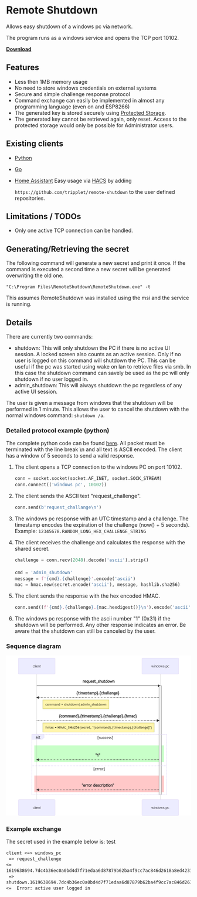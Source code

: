 # Remote Shutdown

Allows easy shutdown of a windows pc via network.

The program runs as a windows service and opens the TCP port 10102.

**[Download](https://github.com/tripplet/remote-shutdown/releases)**

## Features

- Less then 1MB memory usage
- No need to store windows credentials on external systems
- Secure and simple challenge response protocol
- Command exchange can easily be implemented in almost any programming language (even on and ESP8266)
- The generated key is stored securely using [Protected Storage](https://docs.microsoft.com/en-us/windows/win32/devnotes/pstore).
- The generated key cannot be retrieved again, only reset.
  Access to the protected storage would only be possible for Administrator users.


## Existing clients

- [Python](clients/python)
- [Go](clients/go)
- [Home Assistant](custom_components/remote_shutdown)
  Easy usage via [HACS](https://hacs.xyz/) by adding

  `https://github.com/tripplet/remote-shutdown` to the user defined repositories.

## Limitations / TODOs

- Only one active TCP connection can be handled.

## Generating/Retrieving the secret

The following command will generate a new secret and print it once.
If the command is executed a second time a new secret will be generated overwriting the old one.

    "C:\Program Files\RemoteShutdown\RemoteShutdown.exe" -t

This assumes RemoteShutdown was installed using the msi and the service is running.


## Details

There are currently two commands:

- shutdown: This will only shutdown the PC if there is no active UI session.
  A locked screen also counts as an active session.
  Only if no user is logged on this command will shutdown the PC.
  This can be useful if the pc was started using wake on lan to retrieve files via smb.
  In this case the shutdown command can savely be used as the pc will only shutdown if no 
  user logged in.
- admin_shutdown: This will always shutdown the pc regardless of any active UI session.

The user is given a message from windows that the shutdown will be performed in 1 minute.
This allows the user to cancel the shutdown with the normal windows command: `shutdown /a`.


### Detailed protocol example (python)

The complete python code can be found [here](clients/python).
All packet must be terminated with the line break \n and all text is ASCII encoded.
The client has a window of 5 seconds to send a valid response.

1. The client opens a TCP connection to the windows PC on port 10102.

    ```python
    conn = socket.socket(socket.AF_INET, socket.SOCK_STREAM)
    conn.connect(('windows pc', 10102))
    ```

2. The client sends the ASCII text "request_challenge".

    ```python
    conn.send(b'request_challange\n')
    ```

3. The windows pc response with an UTC timestamp and a challenge.
   The timestamp encodes the expiration of the challenge (now() + 5 seconds).
   Example: `12345678.RANDOM_LONG_HEX_CHALLENGE_STRING`

4. The client receives the challenge and calculates the response with the shared secret.

    ```python
    challenge = conn.recv(2048).decode('ascii').strip()

    cmd = 'admin_shutdown'
    message = f'{cmd}.{challenge}'.encode('ascii')
    mac = hmac.new(secret.encode('ascii'), message, hashlib.sha256)
    ```

5. The client sends the response with the hex encoded HMAC.

    ```python
    conn.send((f'{cmd}.{challenge}.{mac.hexdigest()}\n').encode('ascii'))
    ```

6. The windows pc response with the ascii number "1" (0x31) if the shutdown will be performed.
   Any other response indicates an error.
   Be aware that the shutdown can still be canceled by the user.


### Sequence diagram

![Sequence diagram](doc/sequence.png)


### Example exchange

The secret used in the example below is: test

    client <=> windows_pc
     => request_challenge
    <=  1619638694.7dc4b36ec0a0bd4d7f71edaa6d87879b62ba4f9cc7ac846d2618a8ed4231097f
     => shutdown.1619638694.7dc4b36ec0a0bd4d7f71edaa6d87879b62ba4f9cc7ac846d2618a8ed4231097f.eff9e46c45741c2efd581ce86b94cb1665cf298f61c55343d28b496b8cd74de9
    <=  Error: active user logged in
